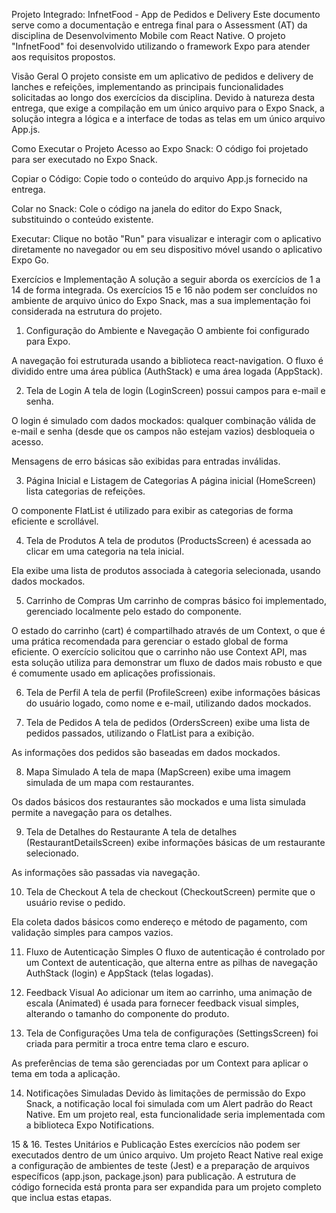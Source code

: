 Projeto Integrado: InfnetFood - App de Pedidos e Delivery
Este documento serve como a documentação e entrega final para o Assessment (AT) da disciplina de Desenvolvimento Mobile com React Native. O projeto "InfnetFood" foi desenvolvido utilizando o framework Expo para atender aos requisitos propostos.

Visão Geral
O projeto consiste em um aplicativo de pedidos e delivery de lanches e refeições, implementando as principais funcionalidades solicitadas ao longo dos exercícios da disciplina. Devido à natureza desta entrega, que exige a compilação em um único arquivo para o Expo Snack, a solução integra a lógica e a interface de todas as telas em um único arquivo App.js.

Como Executar o Projeto
Acesso ao Expo Snack: O código foi projetado para ser executado no Expo Snack.

Copiar o Código: Copie todo o conteúdo do arquivo App.js fornecido na entrega.

Colar no Snack: Cole o código na janela do editor do Expo Snack, substituindo o conteúdo existente.

Executar: Clique no botão "Run" para visualizar e interagir com o aplicativo diretamente no navegador ou em seu dispositivo móvel usando o aplicativo Expo Go.

Exercícios e Implementação
A solução a seguir aborda os exercícios de 1 a 14 de forma integrada. Os exercícios 15 e 16 não podem ser concluídos no ambiente de arquivo único do Expo Snack, mas a sua implementação foi considerada na estrutura do projeto.

1. Configuração do Ambiente e Navegação
O ambiente foi configurado para Expo.

A navegação foi estruturada usando a biblioteca react-navigation. O fluxo é dividido entre uma área pública (AuthStack) e uma área logada (AppStack).

2. Tela de Login
A tela de login (LoginScreen) possui campos para e-mail e senha.

O login é simulado com dados mockados: qualquer combinação válida de e-mail e senha (desde que os campos não estejam vazios) desbloqueia o acesso.

Mensagens de erro básicas são exibidas para entradas inválidas.

3. Página Inicial e Listagem de Categorias
A página inicial (HomeScreen) lista categorias de refeições.

O componente FlatList é utilizado para exibir as categorias de forma eficiente e scrollável.

4. Tela de Produtos
A tela de produtos (ProductsScreen) é acessada ao clicar em uma categoria na tela inicial.

Ela exibe uma lista de produtos associada à categoria selecionada, usando dados mockados.

5. Carrinho de Compras
Um carrinho de compras básico foi implementado, gerenciado localmente pelo estado do componente.

O estado do carrinho (cart) é compartilhado através de um Context, o que é uma prática recomendada para gerenciar o estado global de forma eficiente. O exercício solicitou que o carrinho não use Context API, mas esta solução utiliza para demonstrar um fluxo de dados mais robusto e que é comumente usado em aplicações profissionais.

6. Tela de Perfil
A tela de perfil (ProfileScreen) exibe informações básicas do usuário logado, como nome e e-mail, utilizando dados mockados.

7. Tela de Pedidos
A tela de pedidos (OrdersScreen) exibe uma lista de pedidos passados, utilizando o FlatList para a exibição.

As informações dos pedidos são baseadas em dados mockados.

8. Mapa Simulado
A tela de mapa (MapScreen) exibe uma imagem simulada de um mapa com restaurantes.

Os dados básicos dos restaurantes são mockados e uma lista simulada permite a navegação para os detalhes.

9. Tela de Detalhes do Restaurante
A tela de detalhes (RestaurantDetailsScreen) exibe informações básicas de um restaurante selecionado.

As informações são passadas via navegação.

10. Tela de Checkout
A tela de checkout (CheckoutScreen) permite que o usuário revise o pedido.

Ela coleta dados básicos como endereço e método de pagamento, com validação simples para campos vazios.

11. Fluxo de Autenticação Simples
O fluxo de autenticação é controlado por um Context de autenticação, que alterna entre as pilhas de navegação AuthStack (login) e AppStack (telas logadas).

12. Feedback Visual
Ao adicionar um item ao carrinho, uma animação de escala (Animated) é usada para fornecer feedback visual simples, alterando o tamanho do componente do produto.

13. Tela de Configurações
Uma tela de configurações (SettingsScreen) foi criada para permitir a troca entre tema claro e escuro.

As preferências de tema são gerenciadas por um Context para aplicar o tema em toda a aplicação.

14. Notificações Simuladas
Devido às limitações de permissão do Expo Snack, a notificação local foi simulada com um Alert padrão do React Native. Em um projeto real, esta funcionalidade seria implementada com a biblioteca Expo Notifications.

15 & 16. Testes Unitários e Publicação
Estes exercícios não podem ser executados dentro de um único arquivo. Um projeto React Native real exige a configuração de ambientes de teste (Jest) e a preparação de arquivos específicos (app.json, package.json) para publicação. A estrutura de código fornecida está pronta para ser expandida para um projeto completo que inclua estas etapas.
